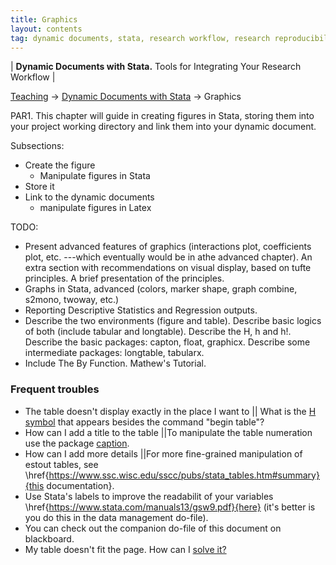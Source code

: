 ```yaml
---
title: Graphics
layout: contents
tag: dynamic documents, stata, research workflow, research reproducibility, reproducible research, social sciences
---
```

| **Dynamic Documents with Stata.** Tools for Integrating Your Research Workflow |

<a name="Contents"></a>
[Teaching](../../../teaching) &rarr; [Dynamic Documents with Stata](dynamicdocs-stata.md)  &rarr; Graphics

PAR1. This chapter will guide in creating figures in Stata, storing them into your project working directory and link them into your dynamic document.

Subsections:
- Create the figure
  - Manipulate figures in Stata
- Store it
- Link to the dynamic documents
  - manipulate figures in Latex

TODO:
- Present advanced features of graphics (interactions plot, coefficients plot, etc. ---which eventually would be in athe advanced chapter). An extra section with recommendations on visual display, based on tufte principles. A brief presentation of the principles.
- Graphs in Stata, advanced (colors, marker shape, graph combine, s2mono, twoway, etc.)
- Reporting Descriptive Statistics and Regression outputs.
- Describe the two environments (figure and table). Describe basic logics of both (include tabular and longtable). Describe the H, h and h!.
Describe the basic packages: capton, float, graphicx.
Describe some intermediate packages: longtable, tabularx.
- Include The By Function. Mathew's Tutorial.

### Frequent troubles
- The table doesn't display exactly in the place I want to || What is the [H symbol](https://www.sharelatex.com/learn/Positioning_of_Figures) that appears besides the command "begin table"?
- How can I add a title to the table ||To manipulate the table numeration use the package [caption](https://tex.stackexchange.com/questions/28392/how-to-suppress-caption-numbering-in-a-table).
- How can I add more details ||For more fine-grained manipulation of estout tables, see
\href{https://www.ssc.wisc.edu/sscc/pubs/stata_tables.htm#summary}{this documentation}.
- Use Stata's labels to improve the readabilit of your variables \href{https://www.stata.com/manuals13/gsw9.pdf}{here}
(it's better is you do this in the data management do-file).
- You can check out the companion do-file of this document on blackboard.
- My table doesn't fit the page. How can I [solve it?](https://tex.stackexchange.com/questions/10535/how-to-force-a-table-into-page-width)
